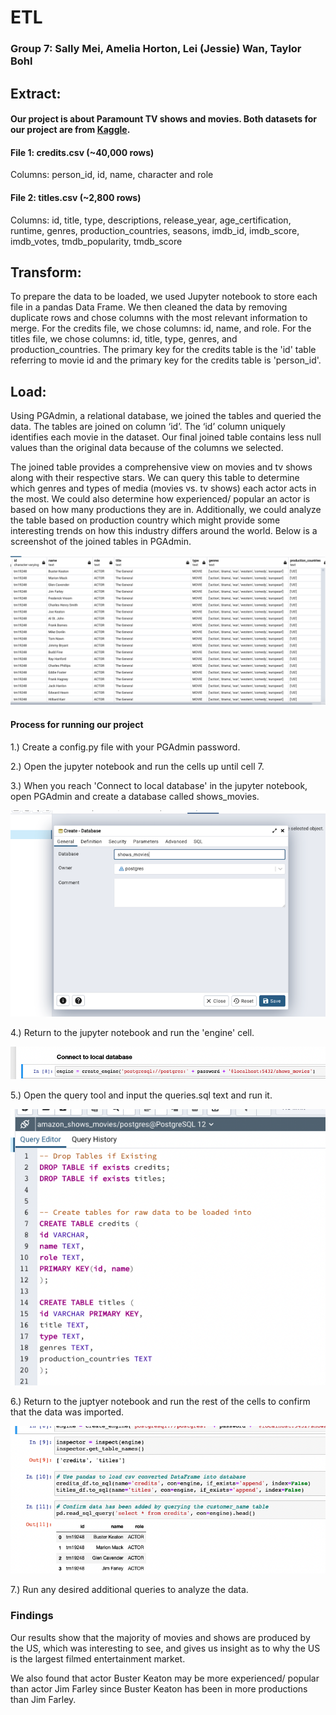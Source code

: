 # ETL
### Group 7: Sally Mei, Amelia Horton, Lei (Jessie) Wan, Taylor Bohl

## Extract:
#### Our project is about Paramount TV shows and movies. Both datasets for our project are from [Kaggle](https://www.kaggle.com/datasets/victorsoeiro/paramount-tv-shows-and-movies). 

#### File 1: credits.csv (~40,000 rows) 
Columns: person_id, id, name, character and role

#### File 2: titles.csv (~2,800 rows)
Columns: id, title, type, descriptions, release_year, age_certification, runtime, genres, production_countries, seasons, imdb_id, imdb_score, imdb_votes, tmdb_popularity, tmdb_score

## Transform:
To prepare the data to be loaded, we used Jupyter notebook to store each file in a pandas Data Frame. We then cleaned the data by removing duplicate rows and chose columns with the most relevant information to merge. For the credits file, we chose columns: id, name, and role. For the titles file, we chose columns: id, title, type, genres, and production_countries.  The primary key for the credits table is the 'id' table referring to movie id and the primary key for the credits table is 'person_id'.

## Load:
Using PGAdmin, a relational database, we joined the tables and queried the data. The tables are joined on column ‘id’. The ‘id’ column uniquely identifies each movie in the dataset. Our final joined table contains less null values than the original data because of the columns we selected.  

The joined table provides a comprehensive view on movies and tv shows along with their respective stars. We can query this table to determine which genres and types of media (movies vs. tv shows) each actor acts in the most. We could also determine how experienced/ popular an actor is based on how many productions they are in. Additionally, we could analyze the table based on production country which might provide some interesting trends on how this industry differs around the world. Below is a screenshot of the joined tables in PGAdmin.

![joinedtables](joined_tables.png)

#### Process for running our project
1.) Create a config.py file with your PGAdmin password.

2.) Open the jupyter notebook and run the cells up until cell 7. 

3.) When you reach 'Connect to local database' in the jupyter notebook, open PGAdmin and create a database called shows_movies.  

![stepone](Resources/step_one.png)

4.) Return to the jupyter notebook and run the 'engine' cell.

![steptwo](Resources/step_two.png)

5.) Open the query tool and input the queries.sql text and run it. 

![stepfour](Resources/step_four.png)

6.) Return to the juptyer notebook and run the rest of the cells to confirm that the data was imported.

![stepthree](Resources/step_three.png)

7.) Run any desired additional queries to analyze the data.


### Findings
Our results show that the majority of movies and shows are produced by the US, which was interesting to see, and gives us insight as to why the US is the largest filmed entertainment market.

We also found that actor Buster Keaton may be more experienced/ popular than actor Jim Farley since Buster Keaton has been in more productions than Jim Farley. 
